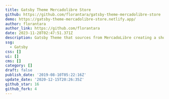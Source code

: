 ```yaml
---
title: Gatsby Theme Mercadolibre Store
github: https://github.com/florantara/gatsby-theme-mercadolibre-store
demo: https://gatsby-theme-mercadolibre-store.netlify.app/
author: florantara
author_link: https://github.com/florantara
date: 2023-11-28T02:47:51.371Z
description: Gatsby Theme that sources from MercadoLibre creating a showcase of products.
ssg:
  - Gatsby
css: []
ui: []
cms: []
category: []
draft: false
publish_date: '2019-08-10T05:22:16Z'
update_date: '2020-12-15T20:26:35Z'
github_star: 16
github_fork: 4
---
```

